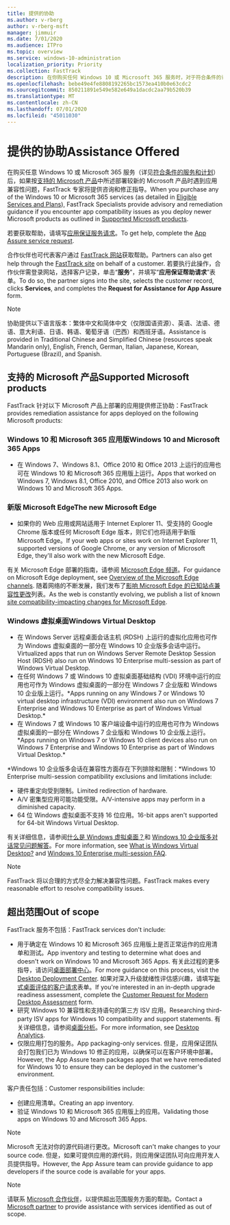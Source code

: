 ```yaml
---
title: 提供的协助
ms.author: v-rberg
author: v-rberg-msft
manager: jimmuir
ms.date: 7/01/2020
ms.audience: ITPro
ms.topic: overview
ms.service: windows-10-administration
localization_priority: Priority
ms.collection: FastTrack
description: 在你购买任何 Windows 10 或 Microsoft 365 服务时，对于符合条件的订阅，FastTrack 专家将免费提供咨询和修正指南来支持客户部署到 Windows 10 和 Microsoft 365 应用版并保持最新状态。
ms.openlocfilehash: bebe49e4fe8808192265bc1573ea410b0e63cdc2
ms.sourcegitcommit: 850211891e549e582e649a1dacdc2aa79b520b39
ms.translationtype: MT
ms.contentlocale: zh-CN
ms.lasthandoff: 07/01/2020
ms.locfileid: "45011030"
---
```

# <a name="assistance-offered"></a><span data-ttu-id="e29d5-103">提供的协助</span><span class="sxs-lookup"><span data-stu-id="e29d5-103">Assistance Offered</span></span>  

<span data-ttu-id="e29d5-104">在购买任意 Windows 10 或 Microsoft 365 服务（详见[符合条件的服务和计划](M365-eligible-services-and-plans.md)）后，如果按[支持的 Microsoft 产品](#supported-microsoft-products)中所述部署较新的 Microsoft 产品时遇到应用兼容性问题，FastTrack 专家将提供咨询和修正指导。</span><span class="sxs-lookup"><span data-stu-id="e29d5-104">When you purchase any of the Windows 10 or Microsoft 365 services (as detailed in [Eligible Services and Plans](M365-eligible-services-and-plans.md)), FastTrack Specialists provide advisory and remediation guidance if you encounter app compatibility issues as you deploy newer Microsoft products as outlined in [Supported Microsoft products](#supported-microsoft-products).</span></span>

<span data-ttu-id="e29d5-105">若要获取帮助，请填写[应用保证服务请求](https://go.microsoft.com/fwlink/?linkid=2022721)。</span><span class="sxs-lookup"><span data-stu-id="e29d5-105">To get help, complete the [App Assure service request](https://go.microsoft.com/fwlink/?linkid=2022721).</span></span>

<span data-ttu-id="e29d5-106">合作伙伴也可代表客户通过 [FastTrack 网站](https://go.microsoft.com/fwlink/?linkid=780698)获取帮助。</span><span class="sxs-lookup"><span data-stu-id="e29d5-106">Partners can also get help through the [FastTrack site](https://go.microsoft.com/fwlink/?linkid=780698) on behalf of a customer.</span></span> <span data-ttu-id="e29d5-107">若要执行此操作，合作伙伴需登录网站，选择客户记录，单击“**服务**”，并填写“**应用保证帮助请求**”表单。</span><span class="sxs-lookup"><span data-stu-id="e29d5-107">To do so, the partner signs into the site, selects the customer record, clicks **Services**, and completes the **Request for Assistance for App Assure** form.</span></span>

> [!NOTE]
> <span data-ttu-id="e29d5-108">协助提供以下语言版本：繁体中文和简体中文（仅限国语资源）、英语、法语、德语、意大利语、日语、韩语、葡萄牙语（巴西）和西班牙语。</span><span class="sxs-lookup"><span data-stu-id="e29d5-108">Assistance is provided in Traditional Chinese and Simplified Chinese (resources speak Mandarin only), English, French, German, Italian, Japanese, Korean, Portuguese (Brazil), and Spanish.</span></span> 

## <a name="supported-microsoft-products"></a><span data-ttu-id="e29d5-109">支持的 Microsoft 产品</span><span class="sxs-lookup"><span data-stu-id="e29d5-109">Supported Microsoft products</span></span>

<span data-ttu-id="e29d5-110">FastTrack 针对以下 Microsoft 产品上部署的应用提供修正协助：</span><span class="sxs-lookup"><span data-stu-id="e29d5-110">FastTrack provides remediation assistance for apps deployed on the following Microsoft products:</span></span>

### <a name="windows-10-and-microsoft-365-apps"></a><span data-ttu-id="e29d5-111">Windows 10 和 Microsoft 365 应用版</span><span class="sxs-lookup"><span data-stu-id="e29d5-111">Windows 10 and Microsoft 365 Apps</span></span>

- <span data-ttu-id="e29d5-112">在 Windows 7、Windows 8.1、Office 2010 和 Office 2013 上运行的应用也可在 Windows 10 和 Microsoft 365 应用版上运行。</span><span class="sxs-lookup"><span data-stu-id="e29d5-112">Apps that worked on Windows 7, Windows 8.1, Office 2010, and Office 2013 also work on Windows 10 and Microsoft 365 Apps.</span></span>

### <a name="the-new-microsoft-edge"></a><span data-ttu-id="e29d5-113">新版 Microsoft Edge</span><span class="sxs-lookup"><span data-stu-id="e29d5-113">The new Microsoft Edge</span></span>

- <span data-ttu-id="e29d5-114">如果你的 Web 应用或网站适用于 Internet Explorer 11、受支持的 Google Chrome 版本或任何 Microsoft Edge 版本，则它们也将适用于新版 Microsoft Edge。</span><span class="sxs-lookup"><span data-stu-id="e29d5-114">If your web apps or sites work on Internet Explorer 11, supported versions of Google Chrome, or any version of Microsoft Edge, they'll also work with the new Microsoft Edge.</span></span>

<span data-ttu-id="e29d5-115">有关 Microsoft Edge 部署的指南，请参阅 [Microsoft Edge 频道](https://docs.microsoft.com/DeployEdge/microsoft-edge-channels)。</span><span class="sxs-lookup"><span data-stu-id="e29d5-115">For guidance on Microsoft Edge deployment, see [Overview of the Microsoft Edge channels](https://docs.microsoft.com/DeployEdge/microsoft-edge-channels).</span></span> <span data-ttu-id="e29d5-116">随着网络的不断发展，我们发布了[影响 Microsoft Edge 的已知站点兼容性更改](https://docs.microsoft.com/microsoft-edge/web-platform/site-impacting-changes)列表。</span><span class="sxs-lookup"><span data-stu-id="e29d5-116">As the web is constantly evolving, we publish a list of known [site compatibility-impacting changes for Microsoft Edge](https://docs.microsoft.com/microsoft-edge/web-platform/site-impacting-changes).</span></span>

### <a name="windows-virtual-desktop"></a><span data-ttu-id="e29d5-117">Windows 虚拟桌面</span><span class="sxs-lookup"><span data-stu-id="e29d5-117">Windows Virtual Desktop</span></span>

- <span data-ttu-id="e29d5-118">在 Windows Server 远程桌面会话主机 (RDSH) 上运行的虚拟化应用也可作为 Windows 虚拟桌面的一部分在 Windows 10 企业版多会话中运行。</span><span class="sxs-lookup"><span data-stu-id="e29d5-118">Virtualized apps that run on Windows Server Remote Desktop Session Host (RDSH) also run on Windows 10 Enterprise multi-session as part of Windows Virtual Desktop.</span></span>
- <span data-ttu-id="e29d5-119">在任何 Windows 7 或 Windows 10 虚拟桌面基础结构 (VDI) 环境中运行的应用也可作为 Windows 虚拟桌面的一部分在 Windows 7 企业版和 Windows 10 企业版上运行。\*</span><span class="sxs-lookup"><span data-stu-id="e29d5-119">Apps running on any Windows 7 or Windows 10 virtual desktop infrastructure (VDI) environment also run on Windows 7 Enterprise and Windows 10 Enterprise as part of Windows Virtual Desktop.\*</span></span>
- <span data-ttu-id="e29d5-120">在 Windows 7 或 Windows 10 客户端设备中运行的应用也可作为 Windows 虚拟桌面的一部分在 Windows 7 企业版和 Windows 10 企业版上运行。\*</span><span class="sxs-lookup"><span data-stu-id="e29d5-120">Apps running on Windows 7 or Windows 10 client devices also run on Windows 7 Enterprise and Windows 10 Enterprise as part of Windows Virtual Desktop.\*</span></span>

<span data-ttu-id="e29d5-121">\*Windows 10 企业版多会话在兼容性方面存在下列排除和限制：</span><span class="sxs-lookup"><span data-stu-id="e29d5-121">\*Windows 10 Enterprise multi-session compatibility exclusions and limitations include:</span></span>
- <span data-ttu-id="e29d5-122">硬件重定向受到限制。</span><span class="sxs-lookup"><span data-stu-id="e29d5-122">Limited redirection of hardware.</span></span>
- <span data-ttu-id="e29d5-123">A/V 密集型应用可能功能受限。</span><span class="sxs-lookup"><span data-stu-id="e29d5-123">A/V-intensive apps may perform in a diminished capacity.</span></span>
- <span data-ttu-id="e29d5-124">64 位 Windows 虚拟桌面不支持 16 位应用。</span><span class="sxs-lookup"><span data-stu-id="e29d5-124">16-bit apps aren't supported for 64-bit Windows Virtual Desktop.</span></span>

<span data-ttu-id="e29d5-125">有关详细信息，请参阅[什么是 Windows 虚拟桌面？](https://docs.microsoft.com/azure/virtual-desktop/overview)和 [Windows 10 企业版多对话常见问题解答](https://docs.microsoft.com/azure/virtual-desktop/windows-10-multisession-faq)。</span><span class="sxs-lookup"><span data-stu-id="e29d5-125">For more information, see [What is Windows Virtual Desktop?](https://docs.microsoft.com/azure/virtual-desktop/overview) and [Windows 10 Enterprise multi-session FAQ](https://docs.microsoft.com/azure/virtual-desktop/windows-10-multisession-faq).</span></span>

> [!NOTE]
> <span data-ttu-id="e29d5-126">FastTrack 将以合理的方式尽全力解决兼容性问题。</span><span class="sxs-lookup"><span data-stu-id="e29d5-126">FastTrack makes every reasonable effort to resolve compatibility issues.</span></span> 

## <a name="out-of-scope"></a><span data-ttu-id="e29d5-127">超出范围</span><span class="sxs-lookup"><span data-stu-id="e29d5-127">Out of scope</span></span>

<span data-ttu-id="e29d5-128">FastTrack 服务不包括：</span><span class="sxs-lookup"><span data-stu-id="e29d5-128">FastTrack services don't include:</span></span>
- <span data-ttu-id="e29d5-129">用于确定在 Windows 10 和 Microsoft 365 应用版上是否正常运作的应用清单和测试。</span><span class="sxs-lookup"><span data-stu-id="e29d5-129">App inventory and testing to determine what does and doesn't work on Windows 10 and Microsoft 365 Apps.</span></span> <span data-ttu-id="e29d5-130">有关此过程的更多指导，请访问[桌面部署中心](https://go.microsoft.com/fwlink/?linkid=2080140)。</span><span class="sxs-lookup"><span data-stu-id="e29d5-130">For more guidance on this process, visit the [Desktop Deployment Center](https://go.microsoft.com/fwlink/?linkid=2080140).</span></span> <span data-ttu-id="e29d5-131">如果对深入升级就绪性评估感兴趣，请填写[新式桌面评估的客户请求](https://go.microsoft.com/fwlink/?linkid=2053818)表单。</span><span class="sxs-lookup"><span data-stu-id="e29d5-131">If you're interested in an in-depth upgrade readiness assessment, complete the [Customer Request for Modern Desktop Assessment](https://go.microsoft.com/fwlink/?linkid=2053818) form.</span></span>
- <span data-ttu-id="e29d5-132">研究 Windows 10 兼容性和支持语句的第三方 ISV 应用。</span><span class="sxs-lookup"><span data-stu-id="e29d5-132">Researching third-party ISV apps for Windows 10 compatibility and support statements.</span></span> <span data-ttu-id="e29d5-133">有关详细信息，请参阅[桌面分析](https://docs.microsoft.com/sccm/desktop-analytics/overview)。</span><span class="sxs-lookup"><span data-stu-id="e29d5-133">For more information, see [Desktop Analytics](https://docs.microsoft.com/sccm/desktop-analytics/overview).</span></span>
- <span data-ttu-id="e29d5-134">仅限应用打包的服务。</span><span class="sxs-lookup"><span data-stu-id="e29d5-134">App packaging-only services.</span></span> <span data-ttu-id="e29d5-135">但是，应用保证团队会打包我们已为 Windows 10 修正的应用，以确保可以在客户环境中部署。</span><span class="sxs-lookup"><span data-stu-id="e29d5-135">However, the App Assure team packages apps that we have remediated for Windows 10 to ensure they can be deployed in the customer's environment.</span></span>

<span data-ttu-id="e29d5-136">客户责任包括：</span><span class="sxs-lookup"><span data-stu-id="e29d5-136">Customer responsibilities include:</span></span>
- <span data-ttu-id="e29d5-137">创建应用清单。</span><span class="sxs-lookup"><span data-stu-id="e29d5-137">Creating an app inventory.</span></span>
- <span data-ttu-id="e29d5-138">验证 Windows 10 和 Microsoft 365 应用版上的应用。</span><span class="sxs-lookup"><span data-stu-id="e29d5-138">Validating those apps on Windows 10 and Microsoft 365 Apps.</span></span>

> [!NOTE]
> <span data-ttu-id="e29d5-139">Microsoft 无法对你的源代码进行更改。</span><span class="sxs-lookup"><span data-stu-id="e29d5-139">Microsoft can't make changes to your source code.</span></span> <span data-ttu-id="e29d5-140">但是，如果可提供应用的源代码，则应用保证团队可向应用开发人员提供指导。</span><span class="sxs-lookup"><span data-stu-id="e29d5-140">However, the App Assure team can provide guidance to app developers if the source code is available for your apps.</span></span>

> [!NOTE]
> <span data-ttu-id="e29d5-141">请联系 [Microsoft 合作伙伴](https://go.microsoft.com/fwlink/?linkid=2080150)，以提供超出范围服务方面的帮助。</span><span class="sxs-lookup"><span data-stu-id="e29d5-141">Contact a [Microsoft partner](https://go.microsoft.com/fwlink/?linkid=2080150) to provide assistance with services identified as out of scope.</span></span>



